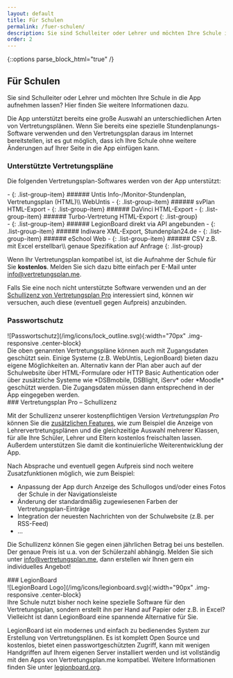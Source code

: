 ```yaml
---
layout: default
title: Für Schulen
permalink: /fuer-schulen/
description: Sie sind Schulleiter oder Lehrer und möchten Ihre Schule in die App aufnehmen lassen? Hier finden Sie weitere Informationen dazu.
order: 2
---
```


{::options parse_block_html="true" /}

Für Schulen
-----------

Sie sind Schulleiter oder Lehrer und möchten Ihre Schule in die App aufnehmen lassen? Hier finden Sie weitere
Informationen dazu.

Die App unterstützt bereits eine große Auswahl an unterschiedlichen Arten von Vertretungsplänen. Wenn Sie bereits eine
spezielle Stundenplanungs-Software verwenden und den Vertretungsplan daraus im Internet bereitstellen, ist es gut
möglich, dass ich Ihre Schule ohne weitere Änderungen auf Ihrer Seite in die App einfügen kann.

<div class="jumbotron jumbotron-normal-font">

### Unterstützte Vertretungspläne

Die folgenden Vertretungsplan-Softwares werden von der App unterstützt:

<div class="row">
<div class="col-md-6">
 - {: .list-group-item} ###### Untis
    Info-/Monitor-Stundenplan, Vertretungsplan (HTML)\\
    WebUntis
 - {: .list-group-item} ###### svPlan
    HTML-Export
 - {: .list-group-item} ###### DaVinci
    HTML-Export
 - {: .list-group-item} ###### Turbo-Vertretung
    HTML-Export
 {: .list-group}
</div>
<div class="col-md-6">
 - {: .list-group-item} ###### LegionBoard
    direkt via API angebunden
 - {: .list-group-item} ###### Indiware
    XML-Export, Stundenplan24.de
 - {: .list-group-item} ###### eSchool Web
 - {: .list-group-item} ###### CSV
    z.B. mit Excel erstellbar\\
    genaue Spezifikation auf Anfrage
 {: .list-group}
</div>
</div>

Wenn Ihr Vertretungsplan kompatibel ist, ist die Aufnahme der Schule für Sie **kostenlos**. Melden Sie sich dazu bitte
einfach per E-Mail unter [info@vertretungsplan.me](mailto:info@vertretungsplan.me).

Falls Sie eine noch nicht unterstützte Software verwenden und  an der
[Schullizenz von Vertretungsplan Pro](#vertretungsplan-pro--schullizenz) interessiert sind, können wir versuchen, auch
diese (eventuell gegen Aufpreis) anzubinden.
</div>

<div class="jumbotron jumbotron-normal-font jumbotron-dark">

### Passwortschutz

<div class="row">
<div class="col-sm-2 top-padding">
![Passwortschutz](/img/icons/lock_outline.svg){:width="70px" .img-responsive .center-block}
</div>
<div class="col-sm-10">
Die oben genannten Vertretungspläne können auch mit Zugangsdaten geschützt sein. Einige Systeme (z.B. WebUntis,
LegionBoard) bieten dazu eigene Möglichkeiten an. Alternativ kann der Plan aber auch auf der Schulwebsite über
HTML-Formulare oder HTTP Basic Authentication oder über zusätzliche Systeme wie *DSBmobile, DSBlight, iServ* oder
*Moodle* geschützt werden. Die Zugangsdaten müssen dann entsprechend in der App eingegeben werden.
</div>
</div>
</div>

<div class="jumbotron jumbotron-normal-font jumbotron-dark-green">
### Vertretungsplan Pro – Schullizenz

Mit der Schullizenz unserer kostenpflichtigen Version *Vertretungsplan Pro* können Sie die
[zusätzlichen Features](/features), wie zum Beispiel die Anzeige von Lehrervertretungsplänen und die gleichzeitige
Auswahl mehrerer Klassen, für alle Ihre Schüler, Lehrer und Eltern kostenlos freischalten lassen. Außerdem unterstützen
Sie damit die kontinuierliche Weiterentwicklung der App. 

Nach Absprache und eventuell gegen Aufpreis sind noch weitere Zusatzfunktionen möglich, wie zum Beispiel:
 
- Anpassung der App durch Anzeige des Schullogos und/oder eines Fotos der Schule in der Navigationsleiste
- Änderung der standardmäßig zugewiesenen Farben der Vertretungsplan-Einträge
- Integration der neuesten Nachrichten von der Schulwebsite (z.B. per RSS-Feed)
- ...

Die Schullizenz können Sie gegen einen jährlichen Betrag bei uns bestellen. Der genaue Preis ist u.a. von der
Schülerzahl abhängig. Melden Sie sich unter [info@vertretungsplan.me](mailto:info@vertretungsplan.me), dann erstellen
wir Ihnen gern ein individuelles Angebot!
</div>

<div class="jumbotron jumbotron-normal-font jumbotron-legionboard">
### LegionBoard

<div class="row">
<div class="col-sm-2 top-padding">
![LegionBoard Logo](/img/icons/legionboard.svg){:width="90px" .img-responsive .center-block}
</div>
<div class="col-sm-10">
Ihre Schule nutzt bisher noch keine spezielle Software für den Vertretungsplan, sondern erstellt ihn per Hand auf Papier
oder z.B. in Excel? Vielleicht ist dann LegionBoard eine spannende Alternative für Sie.

LegionBoard ist ein modernes und einfach zu bedienendes System zur Erstellung von Vertretungsplänen. Es ist komplett
Open Source und kostenlos, bietet einen passwortgeschützten Zugriff, kann mit wenigen Handgriffen auf Ihrem eigenen
Server installiert werden und ist vollständig mit den Apps von Vertretungsplan.me kompatibel.
Weitere Informationen finden Sie unter [legionboard.org](http://legionboard.org).
</div>
</div>
</div>